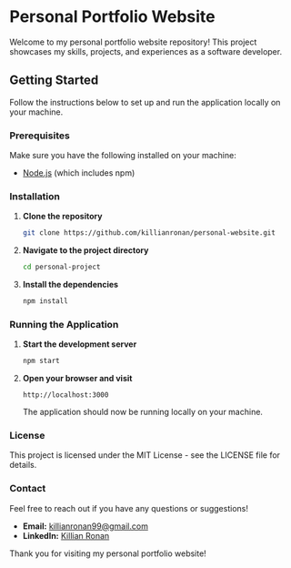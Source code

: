 # Personal Portfolio Website

Welcome to my personal portfolio website repository! This project showcases my skills, projects, and experiences as a software developer.

## Getting Started

Follow the instructions below to set up and run the application locally on your machine.

### Prerequisites

Make sure you have the following installed on your machine:

- [Node.js](https://nodejs.org/) (which includes npm)

### Installation

1. **Clone the repository**

   ```bash
   git clone https://github.com/killianronan/personal-website.git
   ```

2. **Navigate to the project directory**

   ```bash
   cd personal-project
   ```

3. **Install the dependencies**

   ```bash
   npm install
   ```

### Running the Application

1. **Start the development server**

   ```bash
   npm start
   ```

2. **Open your browser and visit**

   ```
   http://localhost:3000
   ```

   The application should now be running locally on your machine.

### License

This project is licensed under the MIT License - see the LICENSE file for details.

### Contact

Feel free to reach out if you have any questions or suggestions!

- **Email:** [killianronan99@gmail.com](mailto:killianronan99@gmail.com)
- **LinkedIn:** [Killian Ronan](https://www.linkedin.com/in/killian-ronan-9b5150194/)

Thank you for visiting my personal portfolio website!
```

